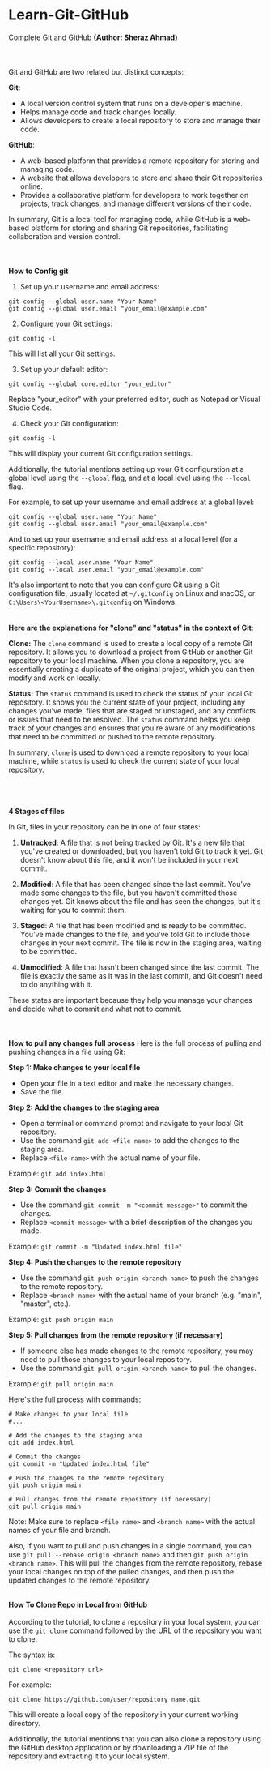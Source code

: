 # Learn-Git-GitHub
Complete Git and GitHub **(Author: Sheraz Ahmad)**</br></br></br></br>
Git and GitHub are two related but distinct concepts:

**Git**:

* A local version control system that runs on a developer's machine.
* Helps manage code and track changes locally.
* Allows developers to create a local repository to store and manage their code.

**GitHub**:

* A web-based platform that provides a remote repository for storing and managing code.
* A website that allows developers to store and share their Git repositories online.
* Provides a collaborative platform for developers to work together on projects, track changes, and manage different versions of their code.

In summary, Git is a local tool for managing code, while GitHub is a web-based platform for storing and sharing Git repositories, facilitating collaboration and version control.
</br> </br> </br> </br>
**How to Config git**


1. Set up your username and email address:
```
git config --global user.name "Your Name"
git config --global user.email "your_email@example.com"
```
2. Configure your Git settings:
```
git config -l
```
This will list all your Git settings.

3. Set up your default editor:
```
git config --global core.editor "your_editor"
```
Replace "your_editor" with your preferred editor, such as Notepad or Visual Studio Code.

4. Check your Git configuration:
```
git config -l
```
This will display your current Git configuration settings.

Additionally, the tutorial mentions setting up your Git configuration at a global level using the `--global` flag, and at a local level using the `--local` flag.

For example, to set up your username and email address at a global level:
```
git config --global user.name "Your Name"
git config --global user.email "your_email@example.com"
```
And to set up your username and email address at a local level (for a specific repository):
```
git config --local user.name "Your Name"
git config --local user.email "your_email@example.com"
```
It's also important to note that you can configure Git using a Git configuration file, usually located at `~/.gitconfig` on Linux and macOS, or `C:\Users\<YourUsername>\.gitconfig` on Windows. </br> </br> </br> 
**Here are the explanations for "clone" and "status" in the context of Git**:

**Clone:**
The `clone` command is used to create a local copy of a remote Git repository. It allows you to download a project from GitHub or another Git repository to your local machine. When you clone a repository, you are essentially creating a duplicate of the original project, which you can then modify and work on locally.

**Status:**
The `status` command is used to check the status of your local Git repository. It shows you the current state of your project, including any changes you've made, files that are staged or unstaged, and any conflicts or issues that need to be resolved. The `status` command helps you keep track of your changes and ensures that you're aware of any modifications that need to be committed or pushed to the remote repository.

In summary, `clone` is used to download a remote repository to your local machine, while `status` is used to check the current state of your local repository.
</br></br></br></br>

**4 Stages of files**

In Git, files in your repository can be in one of four states:

1. **Untracked**: A file that is not being tracked by Git. It's a new file that you've created or downloaded, but you haven't told Git to track it yet. Git doesn't know about this file, and it won't be included in your next commit.

2. **Modified**: A file that has been changed since the last commit. You've made some changes to the file, but you haven't committed those changes yet. Git knows about the file and has seen the changes, but it's waiting for you to commit them.

3. **Staged**: A file that has been modified and is ready to be committed. You've made changes to the file, and you've told Git to include those changes in your next commit. The file is now in the staging area, waiting to be committed.

4. **Unmodified**: A file that hasn't been changed since the last commit. The file is exactly the same as it was in the last commit, and Git doesn't need to do anything with it.

These states are important because they help you manage your changes and decide what to commit and what not to commit.
</br></br></br></br>
**How to pull any changes full process**
Here is the full process of pulling and pushing changes in a file using Git:

**Step 1: Make changes to your local file**

* Open your file in a text editor and make the necessary changes.
* Save the file.

**Step 2: Add the changes to the staging area**

* Open a terminal or command prompt and navigate to your local Git repository.
* Use the command `git add <file name>` to add the changes to the staging area.
* Replace `<file name>` with the actual name of your file.

Example: `git add index.html`

**Step 3: Commit the changes**

* Use the command `git commit -m "<commit message>"` to commit the changes.
* Replace `<commit message>` with a brief description of the changes you made.

Example: `git commit -m "Updated index.html file"`

**Step 4: Push the changes to the remote repository**

* Use the command `git push origin <branch name>` to push the changes to the remote repository.
* Replace `<branch name>` with the actual name of your branch (e.g. "main", "master", etc.).

Example: `git push origin main`

**Step 5: Pull changes from the remote repository (if necessary)**

* If someone else has made changes to the remote repository, you may need to pull those changes to your local repository.
* Use the command `git pull origin <branch name>` to pull the changes.

Example: `git pull origin main`

Here's the full process with commands:
```
# Make changes to your local file
#...

# Add the changes to the staging area
git add index.html

# Commit the changes
git commit -m "Updated index.html file"

# Push the changes to the remote repository
git push origin main

# Pull changes from the remote repository (if necessary)
git pull origin main
```
Note: Make sure to replace `<file name>` and `<branch name>` with the actual names of your file and branch.

Also, if you want to pull and push changes in a single command, you can use `git pull --rebase origin <branch name>` and then `git push origin <branch name>`. This will pull the changes from the remote repository, rebase your local changes on top of the pulled changes, and then push the updated changes to the remote repository.</br></br>

**How To Clone Repo in Local from GitHub**</br></br>
According to the tutorial, to clone a repository in your local system, you can use the `git clone` command followed by the URL of the repository you want to clone.

The syntax is:
```
git clone <repository_url>
```
For example:
```
git clone https://github.com/user/repository_name.git
```
This will create a local copy of the repository in your current working directory.

Additionally, the tutorial mentions that you can also clone a repository using the GitHub desktop application or by downloading a ZIP file of the repository and extracting it to your local system.






